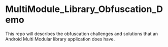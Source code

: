 # MultiModule_Library_Obfuscation_Demo
This repo will describes the obfuscation challenges and solutions that an Android Multi Modular library application does have.
